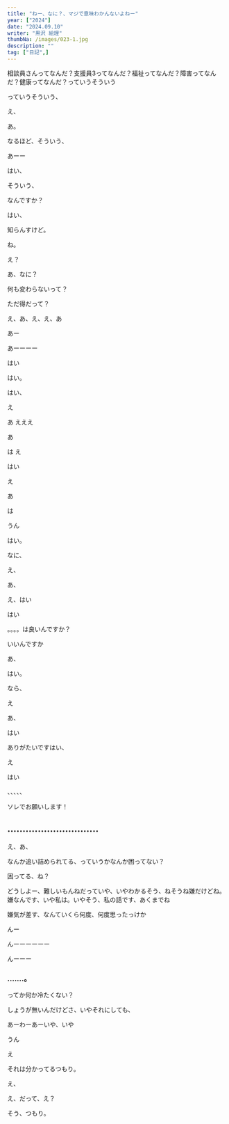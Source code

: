 ```yaml
---
title: "ねー、なに？、マジで意味わかんないよねー"
year: ["2024"]
date: "2024.09.10"
writer: "黒沢 絵理"
thumbNa: /images/023-1.jpg
description: ""
tag: ["日記",]
---
```


相談員さんってなんだ？支援員3ってなんだ？福祉ってなんだ？障害ってなんだ？健康ってなんだ？っていうそういう

っていうそういう、

え、

あ。

なるほど、そういう、

あーー

はい、


そういう、

なんですか？

はい、

知らんすけど。

ね。

え？

あ、なに？

何も変わらないって？

ただ得だって？

え、あ、え、え、あ

あー

あーーーー

はい

はい。

はい、

え

あ
えええ

あ

は
え

はい

え

あ

は

うん

はい。

なに、

え、

あ、

え、はい

はい

。。。。は良いんですか？

いいんですか

あ、

はい。

なら、

え

あ、

はい

ありがたいですはい、

え

はい

、、、、、


ソレでお願いします！


## ..............................

え、あ、

なんか追い詰められてる、っていうかなんか困ってない？

困ってる、ね？

どうしよー、難しいもんねだっていや、いやわかるそう、ねそうね嫌だけどね。
嫌なんです、いや私は。いやそう、私の話です、あくまでね

嫌気が差す、なんていくら何度、何度思ったっけか

んー


んーーーーーー

んーーー


### .......。

ってか何か冷たくない？

しょうが無いんだけどさ、いやそれにしても、

あーわーあーいや、いや

うん

え

それは分かってるつもり。

え、

え、だって、え？

そう、つもり。